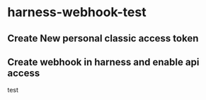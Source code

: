 # harness-webhook-test
## Create New personal classic access token
## Create webhook in harness and enable api access
test
